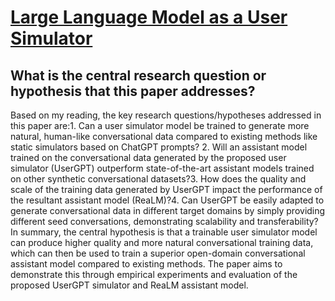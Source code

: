 # [Large Language Model as a User Simulator](https://arxiv.org/abs/2308.11534)

## What is the central research question or hypothesis that this paper addresses?

Based on my reading, the key research questions/hypotheses addressed in this paper are:1. Can a user simulator model be trained to generate more natural, human-like conversational data compared to existing methods like static simulators based on ChatGPT prompts? 2. Will an assistant model trained on the conversational data generated by the proposed user simulator (UserGPT) outperform state-of-the-art assistant models trained on other synthetic conversational datasets?3. How does the quality and scale of the training data generated by UserGPT impact the performance of the resultant assistant model (ReaLM)?4. Can UserGPT be easily adapted to generate conversational data in different target domains by simply providing different seed conversations, demonstrating scalability and transferability?In summary, the central hypothesis is that a trainable user simulator model can produce higher quality and more natural conversational training data, which can then be used to train a superior open-domain conversational assistant model compared to existing methods. The paper aims to demonstrate this through empirical experiments and evaluation of the proposed UserGPT simulator and ReaLM assistant model.
